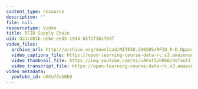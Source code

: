 ```yaml
---
content_type: resource
description: ''
file: null
resourcetype: Video
title: RFID Supply Chain
uid: da1cd81b-aebe-eed5-1944-b5f1f301f69f
video_files:
  archive_url: http://archive.org/download/MITESD.290S05/RFID_R-D_Opportunities_Supply_Chain-220k.mp4
  video_captions_file: https://open-learning-course-data-rc.s3.amazonaws.com/esd-290-special-topics-in-supply-chain-management-spring-2005/2954819268f15154bea5e65f5632d39d_oAFufZvbBb0.vtt
  video_thumbnail_file: https://img.youtube.com/vi/oAFufZvbBb0/default.jpg
  video_transcript_file: https://open-learning-course-data-rc.s3.amazonaws.com/esd-290-special-topics-in-supply-chain-management-spring-2005/714954c7e5678a74a47eba7a1c4cf1e3_oAFufZvbBb0.pdf
video_metadata:
  youtube_id: oAFufZvbBb0
---
```


